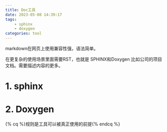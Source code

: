 ```yaml
---
title: Doc工具
date: 2023-05-08 14:39:17
tags: 
	- sphinx
	- doxygen
categories: tool
---
```


markdown在网页上使用兼容性强，语法简单。

在更复杂的使用场景里面需要RST，也就是 SPHINX和Doxygen
比如公司的项目文档。需要描述内容的更多。

# 1. sphinx

# 2. Doxygen

{% cq %}规则是工具可以被真正使用的前提{% endcq %}